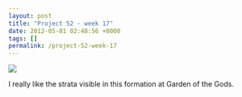 ```yaml
---
layout: post
title: "Project 52 - week 17"
date: 2012-05-01 02:48:56 +0000
tags: []
permalink: /project-52-week-17
---
```




![](http://reluctanthacker.rollett.org/sites/default/files/styles/blog_full_width/public/ggods_strata.jpg)

I really like the strata visible in this formation at Garden of the
Gods.




